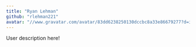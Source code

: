 ```yaml
---
title: "Ryan Lehman"
github: "rlehman221"
avatar: "//www.gravatar.com/avatar/83dd6238250130dccbc8a33e86679277?d=identicon"
---
```


User description here!
